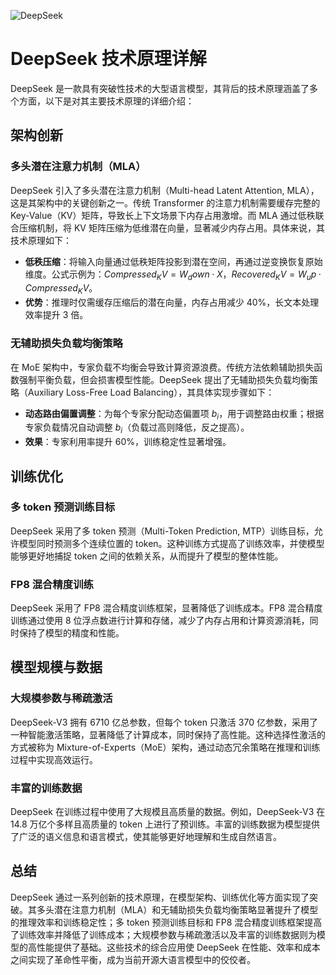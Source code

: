 ![DeepSeek](BigModel/DeepSeek/DeepSeek.png)
# DeepSeek 技术原理详解

DeepSeek 是一款具有突破性技术的大型语言模型，其背后的技术原理涵盖了多个方面，以下是对其主要技术原理的详细介绍：

## 架构创新

### 多头潜在注意力机制（MLA）

DeepSeek 引入了多头潜在注意力机制（Multi-head Latent Attention, MLA），这是其架构中的关键创新之一。传统 Transformer 的注意力机制需要缓存完整的 Key-Value（KV）矩阵，导致长上下文场景下内存占用激增。而 MLA 通过低秩联合压缩机制，将 KV 矩阵压缩为低维潜在向量，显著减少内存占用。具体来说，其技术原理如下：
- **低秩压缩**：将输入向量通过低秩矩阵投影到潜在空间，再通过逆变换恢复原始维度。公式示例为：$Compressed_KV = W_down · X$，$Recovered_KV = W_up · Compressed_KV$。
- **优势**：推理时仅需缓存压缩后的潜在向量，内存占用减少 40%，长文本处理效率提升 3 倍。

### 无辅助损失负载均衡策略

在 MoE 架构中，专家负载不均衡会导致计算资源浪费。传统方法依赖辅助损失函数强制平衡负载，但会损害模型性能。DeepSeek 提出了无辅助损失负载均衡策略（Auxiliary Loss-Free Load Balancing），其具体实现步骤如下：
- **动态路由偏置调整**：为每个专家分配动态偏置项 $b_i$，用于调整路由权重；根据专家负载情况自动调整 $b_i$（负载过高则降低，反之提高）。
- **效果**：专家利用率提升 60%，训练稳定性显著增强。

## 训练优化

### 多 token 预测训练目标

DeepSeek 采用了多 token 预测（Multi-Token Prediction, MTP）训练目标，允许模型同时预测多个连续位置的 token。这种训练方式提高了训练效率，并使模型能够更好地捕捉 token 之间的依赖关系，从而提升了模型的整体性能。

### FP8 混合精度训练

DeepSeek 采用了 FP8 混合精度训练框架，显著降低了训练成本。FP8 混合精度训练通过使用 8 位浮点数进行计算和存储，减少了内存占用和计算资源消耗，同时保持了模型的精度和性能。

## 模型规模与数据

### 大规模参数与稀疏激活

DeepSeek-V3 拥有 6710 亿总参数，但每个 token 只激活 370 亿参数，采用了一种智能激活策略，显著降低了计算成本，同时保持了高性能。这种选择性激活的方式被称为 Mixture-of-Experts（MoE）架构，通过动态冗余策略在推理和训练过程中实现高效运行。

### 丰富的训练数据

DeepSeek 在训练过程中使用了大规模且高质量的数据。例如，DeepSeek-V3 在 14.8 万亿个多样且高质量的 token 上进行了预训练。丰富的训练数据为模型提供了广泛的语义信息和语言模式，使其能够更好地理解和生成自然语言。

## 总结

DeepSeek 通过一系列创新的技术原理，在模型架构、训练优化等方面实现了突破。其多头潜在注意力机制（MLA）和无辅助损失负载均衡策略显著提升了模型的推理效率和训练稳定性；多 token 预测训练目标和 FP8 混合精度训练框架提高了训练效率并降低了训练成本；大规模参数与稀疏激活以及丰富的训练数据则为模型的高性能提供了基础。这些技术的综合应用使 DeepSeek 在性能、效率和成本之间实现了革命性平衡，成为当前开源大语言模型中的佼佼者。
